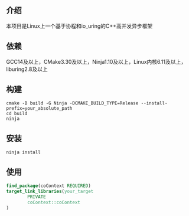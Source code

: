 ## 介绍

本项目是Linux上一个基于协程和io_uring的C++高并发异步框架

## 依赖

GCC14及以上，CMake3.30及以上，Ninja1.10及以上，Linux内核6.11及以上，liburing2.8及以上

## 构建

```shell
cmake -B build -G Ninja -DCMAKE_BUILD_TYPE=Release --install-prefix=your_absolute_path
cd build
ninja
```

## 安装

```shell
ninja install
```

## 使用

```cmake
find_package(coContext REQUIRED)
target_link_libraries(your_target
        PRIVATE
        coContext::coContext
)
```
